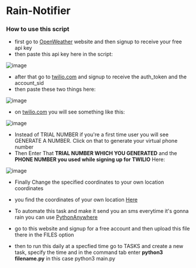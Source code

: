 # Rain-Notifier


### How to use this script

- first go to [OpenWeather](https://openweathermap.org/) website and then signup to receive your free api key
- then paste this api key here in the script: 

![image](https://user-images.githubusercontent.com/84438200/149098569-2b4c34f5-5028-4c3f-84ce-616d67cf198d.png)

- after that go to [twilio.com](https://www.twilio.com/) and signup to receive the auth_token and the account_sid
- then paste these two things here:

![image](https://user-images.githubusercontent.com/84438200/149098973-35a01828-ed86-4045-9e7b-1ec6a975b359.png)

- on [twilio.com](https://www.twilio.com/) you will see something like this:

![image](https://user-images.githubusercontent.com/84438200/149099481-7f8b87d2-59fc-4471-84ae-234fe9c64379.png)

- Instead of TRIAL NUMBER if you're a first time user you will see GENERATE A NUMBER. Click on that to generate your virtual phone number
- Then Enter That **TRIAL NUMBER WHICH YOU GENERATED** and the **PHONE NUMBER you used while signing up for TWILIO** Here:

![image](https://user-images.githubusercontent.com/84438200/149101515-3549ea7d-553c-4b71-8a0b-3f1635581817.png)

- Finally Change the specified coordinates to your own location coordinates 
- you find the coordinates of your own location [Here](https://www.latlong.net/)

- To automate this task and make it send you an sms everytime it's gonna rain you can use [PythonAnywhere](https://www.pythonanywhere.com/)
- go to this website and signup for a free account and then upload this file there in the FILES option
- then to run this daily at a specfied time go to TASKS and create a new task, specify the time and in the command tab enter **python3 filename.py** in this case python3 main.py
